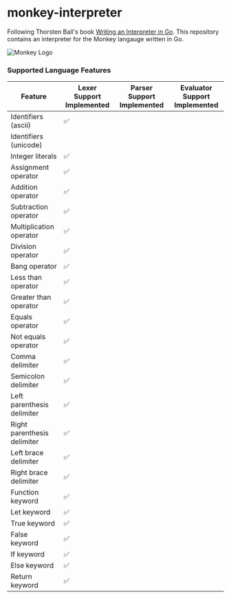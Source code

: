 # monkey-interpreter

Following Thorsten Ball's book [Writing an Interpreter in Go](https://interpreterbook.com/). This repository contains an interpreter for the Monkey langauge written in Go.

![Monkey Logo](https://interpreterbook.com/img/monkey_logo-d5171d15.png)

### Supported Language Features

|Feature|Lexer Support Implemented|Parser Support Implemented|Evaluator Support Implemented|
|-------|-------------------------|--------------------------|-----------------------------|
|Identifiers (ascii) |✅| | |
|Identifiers (unicode) | | | |
|Integer literals |✅| | |
|Assignment operator |✅| | |
|Addition operator |✅| | |
|Subtraction operator |✅| | |
|Multiplication operator |✅| | |
|Division operator |✅| | |
|Bang operator |✅| | |
|Less than operator |✅| | |
|Greater than operator |✅| | |
|Equals operator |✅| | |
|Not equals operator |✅| | |
|Comma delimiter |✅| | |
|Semicolon delimiter |✅| | |
|Left parenthesis delimiter |✅| | |
|Right parenthesis delimiter |✅| | |
|Left brace delimiter |✅| | |
|Right brace delimiter |✅| | |
|Function keyword |✅| | |
|Let keyword |✅| | |
|True keyword |✅| | |
|False keyword |✅| | |
|If keyword |✅| | |
|Else keyword |✅| | |
|Return keyword |✅| | |
